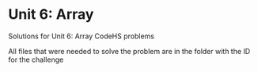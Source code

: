 # Unit 6: Array

Solutions for Unit 6: Array CodeHS problems

All files that were needed to solve the problem are in the folder with the ID for the challenge
